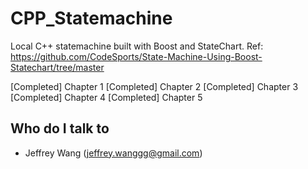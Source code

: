 # CPP_Statemachine
Local C++ statemachine built with Boost and StateChart.
Ref: https://github.com/CodeSports/State-Machine-Using-Boost-Statechart/tree/master

[Completed] Chapter 1
[Completed] Chapter 2
[Completed] Chapter 3
[Completed] Chapter 4
[Completed] Chapter 5

## Who do I talk to <a name = "author"></a>
- Jeffrey Wang (jeffrey.wanggg@gmail.com)
